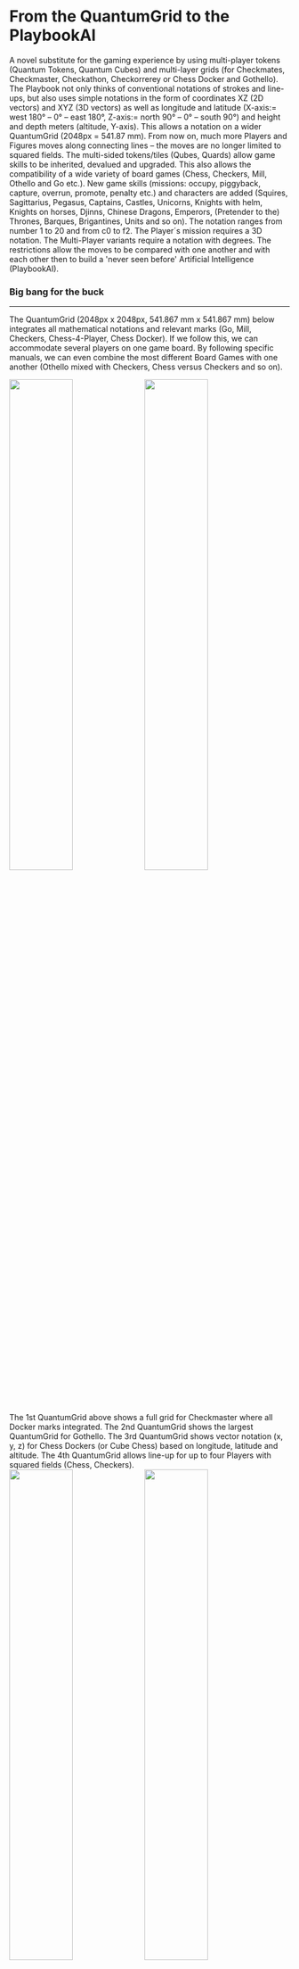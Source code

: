 # From the QuantumGrid to the PlaybookAI
A novel substitute for the gaming experience by using multi-player tokens (Quantum Tokens, Quantum Cubes) and multi-layer grids (for Checkmates, Checkmaster,  Checkathon, Checkorrerey or Chess Docker and Gothello). The Playbook not only thinks of conventional notations of strokes and line-ups, but also uses simple notations in the form of coordinates XZ (2D vectors) and XYZ (3D vectors) as well as longitude and latitude (X-axis:= west 180° – 0° – east 180°, Z-axis:= north 90° – 0° – south 90°) and height and depth meters (altitude, Y-axis). This allows a notation on a wider QuantumGrid (2048px = 541.87 mm). From now on, much more Players and Figures moves along connecting lines – the moves are no longer limited to squared fields. The multi-sided tokens/tiles (Qubes, Quards) allow game skills to be inherited, devalued and upgraded. This also allows the compatibility of a wide variety of board games (Chess, Checkers, Mill, Othello and Go etc.). New game skills (missions: occupy, piggyback, capture, overrun, promote, penalty etc.) and characters are added (Squires, Sagittarius, Pegasus, Captains, Castles, Unicorns, Knights with helm, Knights on horses, Djinns, Chinese Dragons, Emperors, (Pretender to the) Thrones, Barques, Brigantines, Units and so on). The notation ranges from number 1 to 20 and from c0 to f2. The Player´s mission requires a 3D notation. The Multi-Player variants require a notation with degrees. The restrictions allow the moves to be compared with one another and with each other then to build a 'never seen before' Artificial Intelligence (PlaybookAI).
<h3>Big bang for the buck</h3>
<hr>
<p>The QuantumGrid (2048px x 2048px, 541.867 mm x 541.867 mm) below integrates all mathematical notations and relevant marks (Go, Mill, Checkers, Chess-4-Player, Chess Docker). If we follow this, we can accommodate several players on one game board. By following specific manuals, we can even combine the most different Board Games with one another (Othello mixed with Checkers, Chess versus Checkers and so on). </p>
<div>
<img width="47.5%" src="https://github.com/scifiltr/QuantumGrid/blob/main/QuantumGrid_MultiLayer_Checkmaster.png"></img>
<img width="47.5%" src="https://github.com/scifiltr/QuantumGrid/blob/main/QuantumGrid_MultiLayer_Gothello.png"></img>
</div>
The 1st QuantumGrid above shows a full grid for Checkmaster where all Docker marks integrated. The 2nd QuantumGrid shows the largest QuantumGrid for Gothello. The 3rd QuantumGrid shows vector notation (x, y, z) for Chess Dockers (or Cube Chess) based on longitude, latitude and altitude. The 4th QuantumGrid allows line-up for up to four Players with squared fields (Chess, Checkers).
<div>
<img width="47.5%" src="https://github.com/scifiltr/QuantumGrid/blob/main/QuantumGrid_MultiLayer_Checkathon.png"></img>
<img width="47.5%" src="https://github.com/scifiltr/QuantumGrid/blob/main/QuantumGrid_MultiLayer_Checkmates.png"></img>
</div>
<h3>The unprecedented and 'interactive' QuantumGrid without a Computer User Interface</h3>
The 5th QuantumGrid (8 x 8 or 9 x 9) below is called Passthrough for Chess and maybe Checkers, too. The placeholders are occupied by Memory Cards printed on both sides. If such fields are passed, then they are converted or reversed. The playing field changes as the game progresses. Character development is left to chance. A standard field can be passed in all directions and occupied in the middle, but only in one, two or three directions (mono, bisecting, trisecting) after the conversion. If a converted field is passed again, the rules can state whether it should rotate in 90° or be flipped once again. The diameter of a figure's footprint determines whether half, full or even quarter steps can be taken. Playing on a 9 x 9 grid results in a novel setup with three towers and three dragons (Dungeon & Dragon) or three dragons and a throne (Game of Thrones) or Battle Ship. The two player mode ends after two checkmates, one of the king and another of the throne. Three of a kind in a harmonious row leads to the capture of the intervening pieces until the trap is released or one of the three pieces is defeated (similar to the Nine Men's Mills game). <div>
<img width="47.5%" src="https://github.com/scifiltr/QuantumGrid/blob/main/QuantumGrid_MultiLayer_Passthrough.png" align="left"></img>
</div>For the Memory Cards you need QuantumSquares in the same number and format (possibly 64 to 81 or more) for the front, but with different motifs for the back (24 to 32 or more). However, the frequency distribution can still vary, because you determine the size of the grid yourself with the help of Memory Quards (cards) and the cards are shuffled beforehand, so you never know exactly how many cards from the stack make up the grid or which motifs are on the back will be located. But you can also use a double-sided printed playing card of 32 or higher, which is easier to shuffle, in this case you place 8 cards horizontally (a<sub>1</sub> to h<sub>1</sub>) and 4 cards vertically (1 to 8). The cards can be turned over more flexibly: passing horizontally leads to turning over, vertical converting only when both fields have been passed. If a field is occupied while passing, the field remains untouched. Instead of a square field, you can also put together a rectangular field. Rules can state that a QuantumSquare from the starting formation (line up) is dragged along with the figure, so that the shape of the playing field also changes. Instead of placing (moving) a figure, the player can draw a new QuantumSquare from a stack or bag to cover up awkward paths instead of having to pass through a QuantumSquare first to convert it.
<h3>Bird's eye view in 3D</h3>
<hr>
<h3>Massively multilayer role-playing experiences</h3>
<hr>
<p>Conventional Chess notation is algebraic but not mathematically correct. So I've developed compliant rules for The PlaybookAI, which we'll explore in more depth. First, I want to explain the more understandable specifications. The playbook is easy to use, you note down moves, analyze the opponent's game during a training phase - which nobody talks about and is silent about - in order to then be able to use these moves in the current season/tournament; similar to the playbook in American Football.<br>For other board games, there are no notation rules at all, only text-based instructions, which are also very complex - with the consequence that one leaves it with the simpler rules or general types of play, which I think is a shame.</p>
<h3>Quantum Leaps have started</h3>
<hr>
<p>Now we deal with which character (glyph) can be combined with other characters (glyphs), transformed and how it can be defeated; this applies to the starting line-up, the handicap game, the middle game and the endgame. From now on we are using Qubes instead of multiple figures and a flexible QuantumGrid instead of a conventional Game Boards.</p>
